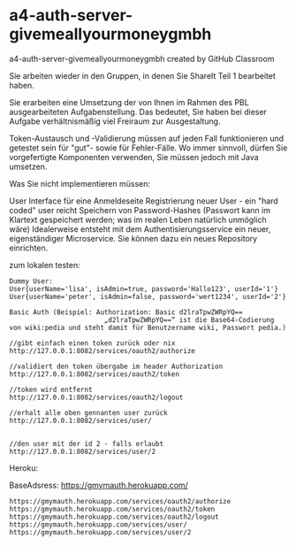 # a4-auth-server-givemeallyourmoneygmbh
a4-auth-server-givemeallyourmoneygmbh created by GitHub Classroom

Sie arbeiten wieder in den Gruppen, in denen Sie ShareIt Teil 1 bearbeitet haben.

Sie erarbeiten eine Umsetzung der von Ihnen im Rahmen des PBL ausgearbeiteten Aufgabenstellung. Das bedeutet, Sie haben bei dieser Aufgabe verhältnismäßig viel Freiraum zur Ausgestaltung.

Token-Austausch und -Validierung müssen auf jeden Fall funktionieren und getestet sein für "gut"- sowie für Fehler-Fälle. Wo immer sinnvoll, dürfen Sie vorgefertigte Komponenten verwenden, Sie müssen jedoch mit Java umsetzen.

Was Sie nicht implementieren müssen:

User Interface für eine Anmeldeseite 
Registrierung neuer User - ein "hard coded" user reicht
Speichern von Password-Hashes (Passwort kann im Klartext gespeichert werden; was im realen Leben natürlich unmöglich wäre)
Idealerweise entsteht mit dem Authentisierungsservice ein neuer, eigenständiger Microservice. Sie können dazu ein neues Repository einrichten.



zum lokalen testen:

    Dummy User:
    User{userName='lisa', isAdmin=true, password='Hallo123', userId='1'}
    User{userName='peter', isAdmin=false, password='wert1234', userId='2'}

    Basic Auth (Beispiel: Authorization: Basic d2lraTpwZWRpYQ==
                            „d2lraTpwZWRpYQ==“ ist die Base64-Codierung von wiki:pedia und steht damit für Benutzername wiki, Passwort pedia.)

    //gibt einfach einen token zurück oder nix
	http://127.0.0.1:8082/services/oauth2/authorize

	//validiert den token übergabe im header Authorization
	http://127.0.0.1:8082/services/oauth2/token

	//token wird entfernt
	http://127.0.0.1:8082/services/oauth2/logout

    //erhalt alle oben gennanten user zurück
	http://127.0.0.1:8082/services/user/


	//den user mit der id 2 - falls erlaubt
	http://127.0.0.1:8082/services/user/2


Heroku:

BaseAdsress: https://gmymauth.herokuapp.com/

	https://gmymauth.herokuapp.com/services/oauth2/authorize
	https://gmymauth.herokuapp.com/services/oauth2/token
	https://gmymauth.herokuapp.com/services/oauth2/logout
	https://gmymauth.herokuapp.com/services/user/
	https://gmymauth.herokuapp.com/services/user/2